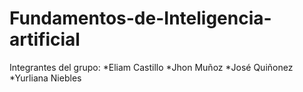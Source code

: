 # Fundamentos-de-Inteligencia-artificial
Integrantes del grupo: 
*Eliam Castillo
*Jhon Muñoz
*José Quiñonez
*Yurliana Niebles
